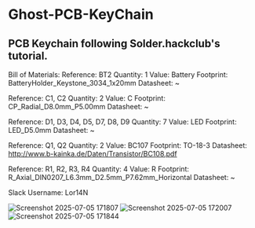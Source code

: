 # Ghost-PCB-KeyChain
PCB Keychain following Solder.hackclub's tutorial.
--------------------------------------------------
Bill of Materials:
  Reference: BT2
  Quantity: 1
  Value: Battery
  Footprint: BatteryHolder_Keystone_3034_1x20mm
  Datasheet: ~

  Reference: C1, C2
  Quantity: 2
  Value: C
  Footprint: CP_Radial_D8.0mm_P5.00mm
  Datasheet: ~
  
  Reference: D1, D3, D4, D5, D7, D8, D9
  Quantity: 7
  Value: LED
  Footprint: LED_D5.0mm
  Datasheet: ~
  
  Reference: Q1, Q2
  Quantity: 2
  Value: BC107
  Footprint: TO-18-3
  Datasheet: http://www.b-kainka.de/Daten/Transistor/BC108.pdf
  
  Reference: R1, R2, R3, R4
  Quantity: 4
  Value: R
  Footprint: R_Axial_DIN0207_L6.3mm_D2.5mm_P7.62mm_Horizontal
  Datasheet: ~

Slack Username: Lor14N

![Screenshot 2025-07-05 171807](https://github.com/user-attachments/assets/164a835f-8ca5-417b-98b8-1e9d3d1e50b1)
![Screenshot 2025-07-05 172007](https://github.com/user-attachments/assets/6a3e2a49-efd9-49d5-b6c8-8813dd53332c)
![Screenshot 2025-07-05 171844](https://github.com/user-attachments/assets/5ee781ba-4dfe-4068-8614-e80af56fb27c)

